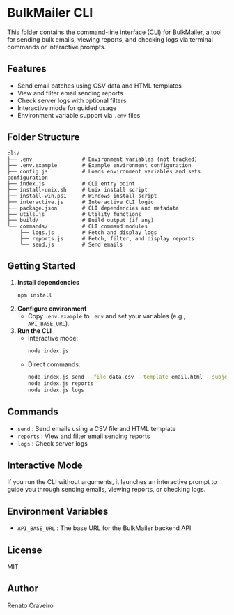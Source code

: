 # BulkMailer CLI

This folder contains the command-line interface (CLI) for BulkMailer, a tool for sending bulk emails, viewing reports, and checking logs via terminal commands or interactive prompts.

## Features
- Send email batches using CSV data and HTML templates
- View and filter email sending reports
- Check server logs with optional filters
- Interactive mode for guided usage
- Environment variable support via `.env` files

## Folder Structure
```
cli/
├── .env                # Environment variables (not tracked)
├── .env.example        # Example environment configuration
├── config.js           # Loads environment variables and sets configuration
├── index.js            # CLI entry point
├── install-unix.sh     # Unix install script
├── install-win.ps1     # Windows install script
├── interactive.js      # Interactive CLI logic
├── package.json        # CLI dependencies and metadata
├── utils.js            # Utility functions
├── build/              # Build output (if any)
└── commands/           # CLI command modules
    ├── logs.js         # Fetch and display logs
    ├── reports.js      # Fetch, filter, and display reports
    └── send.js         # Send emails
```

## Getting Started
1. **Install dependencies**
   ```bash
   npm install
   ```
2. **Configure environment**
   - Copy `.env.example` to `.env` and set your variables (e.g., `API_BASE_URL`).
3. **Run the CLI**
   - Interactive mode:
     ```bash
     node index.js
     ```
   - Direct commands:
     ```bash
     node index.js send --file data.csv --template email.html --subject "Hello!"
     node index.js reports
     node index.js logs
     ```

## Commands
- `send` : Send emails using a CSV file and HTML template
- `reports` : View and filter email sending reports
- `logs` : Check server logs

## Interactive Mode
If you run the CLI without arguments, it launches an interactive prompt to guide you through sending emails, viewing reports, or checking logs.

## Environment Variables
- `API_BASE_URL` : The base URL for the BulkMailer backend API

## License
MIT

## Author
Renato Craveiro
